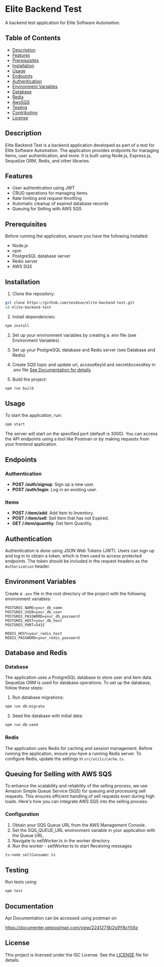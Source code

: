 # Elite Backend Test

A backend test application for Elite Software Automation.

## Table of Contents

- [Description](#description)
- [Features](#features)
- [Prerequisites](#prerequisites)
- [Installation](#installation)
- [Usage](#usage)
- [Endpoints](#endpoints)
- [Authentication](#authentication)
- [Environment Variables](#environment-variables)
- [Database](#database)
- [Redis](#redis)
- [AwsSQS](#redis)
- [Testing](#testing)
- [Contributing](#contributing)
- [License](#license)

## Description

Elite Backend Test is a backend application developed as part of a test for Elite Software Automation. The application provides endpoints for managing items, user authentication, and more. It is built using Node.js, Express.js, Sequelize ORM, Redis, and other libraries.

## Features

- User authentication using JWT
- CRUD operations for managing items
- Rate limiting and request throttling
- Automatic cleanup of expired database records
- Queuing for Selling with AWS SQS

## Prerequisites

Before running the application, ensure you have the following installed:

- Node.js
- npm
- PostgreSQL database server
- Redis server
- AWS SQS

## Installation

1. Clone the repository:

```bash
git clone https://github.com/sesdave/elite-backend-test.git
cd elite-backend-test
```

2. Install dependencies:
```bash
npm install
```
2. Set up your environment variables by creating a .env file (see Environment Variables).

3. Set up your PostgreSQL database and Redis server (see Database and Redis).

4. Create SQS topic and update url, accessKeyId and secretAccessKey in .env file [See Documentation for details](https://docs.aws.amazon.com/AWSSimpleQueueService/latest/SQSDeveloperGuide/welcome.html)

5. Build the project:
```bash
npm run build

```

## Usage

To start the application, run:
```bash
npm start
```
The server will start on the specified port (default is 3000). You can access the API endpoints using a tool like Postman or by making requests from your frontend application.

## Endpoints

### Authentication

- **POST /auth/signup**: Sign up a new user.
- **POST /auth/login**: Log in an existing user.

### Items

- **POST /:item/add**: Add item to Inventory.
- **POST /:item/sell**: Sell Item that has not Expired.
- **GET /:item/quantity**: Get Item Quantity.

## Authentication

Authentication is done using JSON Web Tokens (JWT). Users can sign up and log in to obtain a token, which is then used to access protected endpoints. The token should be included in the request headers as the `Authorization` header.

## Environment Variables

Create a `.env` file in the root directory of the project with the following environment variables:

```dotenv
POSTGRES_NAME=your_db_name
POSTGRES_USER=your_db_user
POSTGRES_PASSWORD=your_db_password
POSTGRES_HOST=your_db_host
POSTGRES_PORT=5432

REDIS_HOST=your_redis_host
REDIS_PASSWORD=your_redis_password 
```


## Database and Redis

### Database

The application uses a PostgreSQL database to store user and item data. Sequelize ORM is used for database operations. To set up the database, follow these steps:

1. Run database migrations:
```bash
npm run db:migrate
```

2. Seed the database with initial data:
```bash
npm run db:seed
```

### Redis

The application uses Redis for caching and session management. Before running the application, ensure you have a running Redis server. To configure Redis, update the settings in `src/utils/cache.ts`.

## Queuing for Selling with AWS SQS

To enhance the scalability and reliability of the selling process, we use Amazon Simple Queue Service (SQS) for queuing and processing sell requests. This ensures efficient handling of sell requests even during high loads. Here's how you can integrate AWS SQS into the selling process:

### Configuration

1. Obtain your SQS Queue URL from the AWS Management Console.
2. Set the SQS_QUEUE_URL environment variable in your application with the Queue URL.
3. Navigate to sellWorker.ts in the worker directory
4. Run the worker - sellWorker.ts to start Receiving messages
```bash
ts-node sellConsumer.ts
```


## Testing

Run tests using:
```bash
npm test
```

## Documentation

Api Documentation can be accessed using postman on 

https://documenter.getpostman.com/view/22412718/2s9YBxYb5z


## License

This project is licensed under the ISC License. See the [LICENSE](LICENSE) file for details.
